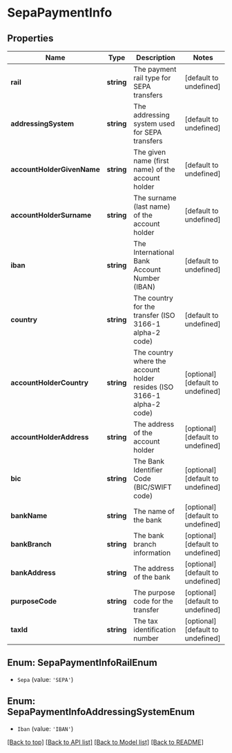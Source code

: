 # SepaPaymentInfo

## Properties

|Name | Type | Description | Notes|
|------------ | ------------- | ------------- | -------------|
|**rail** | **string** | The payment rail type for SEPA transfers | [default to undefined]|
|**addressingSystem** | **string** | The addressing system used for SEPA transfers | [default to undefined]|
|**accountHolderGivenName** | **string** | The given name (first name) of the account holder | [default to undefined]|
|**accountHolderSurname** | **string** | The surname (last name) of the account holder | [default to undefined]|
|**iban** | **string** | The International Bank Account Number (IBAN) | [default to undefined]|
|**country** | **string** | The country for the transfer (ISO 3166-1 alpha-2 code) | [default to undefined]|
|**accountHolderCountry** | **string** | The country where the account holder resides (ISO 3166-1 alpha-2 code) | [optional] [default to undefined]|
|**accountHolderAddress** | **string** | The address of the account holder | [optional] [default to undefined]|
|**bic** | **string** | The Bank Identifier Code (BIC/SWIFT code) | [optional] [default to undefined]|
|**bankName** | **string** | The name of the bank | [optional] [default to undefined]|
|**bankBranch** | **string** | The bank branch information | [optional] [default to undefined]|
|**bankAddress** | **string** | The address of the bank | [optional] [default to undefined]|
|**purposeCode** | **string** | The purpose code for the transfer | [optional] [default to undefined]|
|**taxId** | **string** | The tax identification number | [optional] [default to undefined]|


## Enum: SepaPaymentInfoRailEnum


* `Sepa` (value: `'SEPA'`)



## Enum: SepaPaymentInfoAddressingSystemEnum


* `Iban` (value: `'IBAN'`)





[[Back to top]](#) [[Back to API list]](../../README.md#documentation-for-api-endpoints) [[Back to Model list]](../../README.md#documentation-for-models) [[Back to README]](../../README.md)
